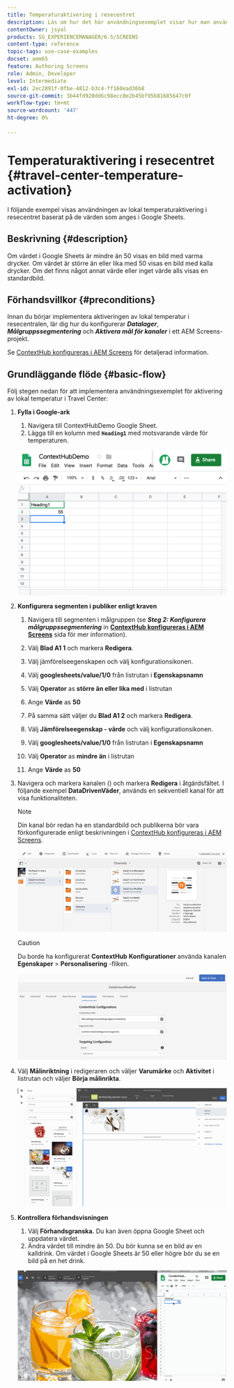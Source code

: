 ```yaml
---
title: Temperaturaktivering i resecentret
description: Läs om hur det här användningsexemplet visar hur man använder lokal temperaturaktivering i resecentret baserat på värdena i Google Sheets.
contentOwner: jsyal
products: SG_EXPERIENCEMANAGER/6.5/SCREENS
content-type: reference
topic-tags: use-case-examples
docset: aem65
feature: Authoring Screens
role: Admin, Developer
level: Intermediate
exl-id: 2ec2891f-0fbe-4812-b3c4-ff160ead36b8
source-git-commit: 3b44fd920dd6c98ecc0e2b45bf95b81685647c0f
workflow-type: tm+mt
source-wordcount: '447'
ht-degree: 0%

---
```


# Temperaturaktivering i resecentret {#travel-center-temperature-activation}

I följande exempel visas användningen av lokal temperaturaktivering i resecentret baserat på de värden som anges i Google Sheets.

## Beskrivning {#description}

Om värdet i Google Sheets är mindre än 50 visas en bild med varma drycker. Om värdet är större än eller lika med 50 visas en bild med kalla drycker. Om det finns något annat värde eller inget värde alls visas en standardbild.

## Förhandsvillkor {#preconditions}

Innan du börjar implementera aktiveringen av lokal temperatur i resecentralen, lär dig hur du konfigurerar ***Datalager***, ***Målgruppssegmentering*** och ***Aktivera mål för kanaler*** i ett AEM Screens-projekt.

Se [ContextHub konfigureras i AEM Screens](configuring-context-hub.md) för detaljerad information.

## Grundläggande flöde {#basic-flow}

Följ stegen nedan för att implementera användningsexemplet för aktivering av lokal temperatur i Travel Center:

1. **Fylla i Google-ark**

   1. Navigera till ContextHubDemo Google Sheet.
   1. Lägga till en kolumn med **`Heading1`** med motsvarande värde för temperaturen.

   ![screen_shot_2019-05-08at112911am](assets/screen_shot_2019-05-08at112911am.png)

1. **Konfigurera segmenten i publiker enligt kraven**

   1. Navigera till segmenten i målgruppen (se ***Steg 2: Konfigurera målgruppssegmentering*** in **[ContextHub konfigureras i AEM Screens](configuring-context-hub.md)** sida för mer information).

   1. Välj **Blad A1 1** och markera **Redigera**.

   1. Välj jämförelseegenskapen och välj konfigurationsikonen.
   1. Välj **googlesheets/value/1/0** från listrutan i **Egenskapsnamn**

   1. Välj **Operator** as **större än eller lika med** i listrutan

   1. Ange **Värde** as **50**

   1. På samma sätt väljer du **Blad A1 2** och markera **Redigera**.

   1. Välj **Jämförelseegenskap - värde** och välj konfigurationsikonen.
   1. Välj **googlesheets/value/1/0** från listrutan i **Egenskapsnamn**

   1. Välj **Operator** as **mindre än** i listrutan

   1. Ange **Värde** as **50**

1. Navigera och markera kanalen () och markera **Redigera** i åtgärdsfältet. I följande exempel **DataDrivenVäder**, används en sekventiell kanal för att visa funktionaliteten.

   >[!NOTE]
   >
   >Din kanal bör redan ha en standardbild och publikerna bör vara förkonfigurerade enligt beskrivningen i [ContextHub konfigureras i AEM Screens](configuring-context-hub.md).

   ![screen_shot_2019-05-08at113022am](assets/screen_shot_2019-05-08at113022am.png)

   >[!CAUTION]
   >
   >Du borde ha konfigurerat **ContextHub** **Konfigurationer** använda kanalen **Egenskaper** > **Personalisering** -fliken.

   ![screen_shot_2019-05-08at114106am](assets/screen_shot_2019-05-08at114106am.png)

1. Välj **Målinriktning** i redigeraren och väljer **Varumärke** och **Aktivitet** i listrutan och väljer **Börja målinrikta**.

   ![new_activity3](assets/new_activity3.gif)

1. **Kontrollera förhandsvisningen**

   1. Välj **Förhandsgranska.** Du kan även öppna Google Sheet och uppdatera värdet.
   1. Ändra värdet till mindre än 50. Du bör kunna se en bild av en kalldrink. Om värdet i Google Sheets är 50 eller högre bör du se en bild på en het drink.

   ![result3](assets/result3.gif)
